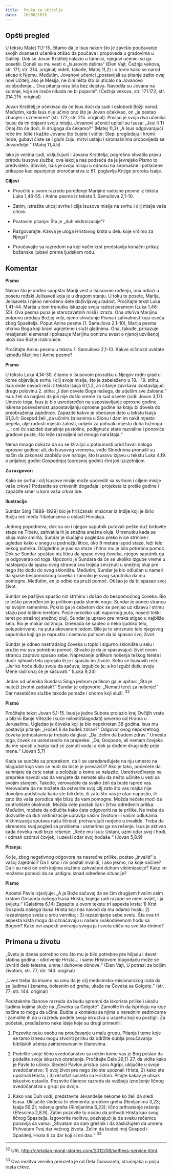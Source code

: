 ```yaml
---
title:  Pouka za učitelje
date:   16/08/2019
---
```


## Opšti pregled

U tekstu Matej 11,1-15. čitamo da je Isus nakon što je završio poučavanje svojih dvanaest učenika otišao da poučava i propoveda u gradovima u Galileji. Dok se Jovan Krstitelj nalazio u tamnici, njegovi učenici su ga posetili. Doneli su mu vesti o „Isusovim delima“ (Elen Vajt, Čežnja vekova, str. 171; str. 214. original; videti, takođe, Matej 11,2) i o tome kako se narod sticao k Njemu. Međutim, Jovanovi učenici „postavljali su pitanje zašto ovaj novi Učitelj, ako je Mesija, ne čini  ništa što bi uticalo na Jovanovo oslobođenje... Ova pitanja nisu bila bez dejstva. Navodila su Jovana na sumnje, koje se inače nikada ne bi pojavile“. (Čežnja vekova, str. 171.172; str. 214.215. original)

Jovan Krstitelj je očekivao da će Isus doći da sudi i oslobodi Božji narod. Međutim, kada Isus nije učinio ono što je Jovan očekivao, on „je postao zbunjen i uznemiren“ (str. 172; str. 215. original). Poslao je svoja dva učenika Isusu da im objasni svoju misiju. Jovanovi učenici upitali su Isusa: „Jesi li Ti Onaj što će doći, ili drugoga da čekamo?“ (Matej 11,3) „A Isus odgovarajući reče im: Idite i kažite Jovanu što čujete i vidite: Slepi progledaju i hromi hode, gubavi čiste se i gluhi čuju, mrtvi ustaju i siromašnima propovijeda se Jevanđelje.“ (Matej 11,4.5)

Iako je većina ljudi, uključujući i Jovana Krstitelja, pogrešno shvatila pravu prirodu Isusove službe, ova lekcija nas podseća da je jevrejsko Pismo to predvidelo. Štaviše, Isus je svoju misiju u odnosu na siromašne i potlačene prikazao kao ispunjenje proročanstva iz 61. poglavlja Knjige proroka Isaije.

**Ciljevi**

- Proučite u svom razredu poređenje Marijine radosne pesme iz teksta Luka 1,46-55. i Anine pesme iz teksta 1. Samuilova 2,1-10.

- Zatim, istražite uticaj svrhe i cilja Isusove misije na svrhu i cilj misije vaše crkve.

- Postavite pitanje: Šta je „duh viktimizacije“?

- Razgovarajte: Kakva je uloga Hristovog krsta u delu koje vršimo za Njega?

- Proučavajte sa razredom na koji način krst predstavlja konačni prikaz božanske ljubavi prema ljudskom rodu.

## Komentar

**Pismo**

Nakon što je anđeo saopštio Mariji vest o Isusovom rođenju, ona odlazi u posetu rođaki Jelisaveti koja je u drugom stanju. U toku te posete, Marija, Jelisaveta i njeno nerođeno dete doživljavaju radost. Pročitajte tekst Luka 1,41-44. Marija u tom trenutku iskazuje svoju radost pesmom (Luka 1,46-55). Ova pesma puna je starozavetnih misli i izraza. Ona otkriva Marijinu potpunu predaju Božjoj volji, njeno shvatanje Pisma i zahvalnost koju oseća zbog Spasitelja. Poput Anine pesme (1. Samuilova 2,1-10), Marija pesma otkriva Boga koji brani ugnjetene i služi gladnima. Ona, takođe, prikazuje mesijanski elemenat i pokazuje Marijinu poniznu svest o njenoj uzvišenoj ulozi kao Božje izabranice.

Pročitajte Aninu pesmu u tekstu 1. Samuilova 2,1-10. Kakve sličnosti uviđate između Marijine i Anine pesme?

**Pismo**

U tekstu Luka 4,14-30. čitamo o Isusovom povratku u Njegov rodni grad u kome objavljuje svrhu i cilj svoje misije, što je zabeleženo u 18. i 19. stihu. Isus ovde navodi reči iz teksta Isaija 61,1.2, ali čitanje završava izostavljajući drugu polovinu 2. stiha: „I dan osvete Boga našega, da utješim sve žalosne.“ Isus želi da naglasi da još nije došlo vreme za sud osvete (vidi: Jovan 3,17). Umesto toga, Isus je bio usredsređen na uspostavljanje oprosne godine. Iskrena posvećenost uspostavljanju oprosne godine na kraju bi dovela do preobraženja zajednice. Zapazite kakvo je obećanje dato u tekstu Isaija 61,3.4: Gospod želi „da učinim žalosnima u Sionu i dam im nakit mjesto pepela, ulje radosti mjesto žalosti, odijelo za pohvalu mjesto duha tužnoga ... I oni će sazidati današnje pustoline, podignuće stare razvaline i ponoviće gradove puste, što leže razvaljeni od mnogo naraštaja.“

Nema mnogo dokaza da su se Izrailjci u potpunosti pridržavali naloga oprosne godine: ali, do Isusovog vremena, vođe Sinedriona pronašli su način da zakonski zaobiđu ove naloge, što Isusovu izjavu u tekstu Luka 4,19. o prijatnoj godini Gospodnjoj (oprosnoj godini) čini još izuzetnijom.

**Za razgovor:**

Kako se svrha i cilj Isusove misije može uporediti sa svrhom i ciljem misije vaše crkve? Podsetite se crkvenih događaja i projekata iz prošle godine i zapazite smer u kom vaša crkva ide.

**Ilustracija**

Sundar Sing (1889-1929) bio je hrišćanski misionar iz Indije koji je širio Božju reč među Tibetancima u oblasti Himalaja.

Jednog popodneva, dok su on i njegov saputnik putovali peške duž brdovite staze na Tibetu, zahvatila ih je snažna snežna oluja. U trenutku kada se oluja malo smirila, Sundar je slučajno pogledao preko ivice strmine i ugledao kako u snegu u podnožju litice, oko 9 metara ispod staze, leži telo nekog putnika. Očigledno je pao sa staze i hitno mu je bila potrebna pomoć. Dok se Sundar spuštao niz liticu da spase ovog čoveka, njegov saputnik ga je odgovarao od toga. Upozorio je Sundara da će se ukoliko izgube vreme u nastojanju da spasu ovog stranca sva trojica smrznuti u snežnoj oluji pre nego što dođu do svog skloništa. Međutim, Sundar je bio odlučan u nameri da spase bespomoćnog čoveka i zamolio je svog saputnika da mu pomogne. Međutim, on je odbio da pruži pomoć. Otišao je da bi spasao svoj život.

Sundar se pažljivo spustio niz strminu i došao do bespomoćnog čoveka. Bio je teško povređen jer je prilikom pada slomio nogu. Sundar je poneo stranca na svojim ramenima. Pokrio ga je ćebetom dok se penjao uz klizavu i strmu stazu pod teškim teretom. Posle nekoliko sati napornog puta, noseći teški teret po strašnoj snežnoj oluji, Sundar je upravo pre mraka stigao u najbliže selo. Bio je mokar od znoja. Iznenada se sapleo o neko ljudsko telo, polupokriveno, na putu okovanom ledom. Bilo je to smrznuto telo njegovog saputnika koji ga je napustio i nastavio put sam da bi spasao svoj život.

Sundar je odneo nastradalog čoveka u toplo i sigurno sklonište u selu i pružio mu svu potrebnu pomoć. Shvatio je da je spasavajući život ovom strancu zapravo spasao sebe. Naprezanje prilikom nošenja teškog tereta i dodir njihovih tela ugrejalo ih je i spasilo im živote. Setio se Isusovih reči: „Jer ko hoće dušu svoju da sačuva, izgubiće je; a ko izgubi dušu svoju Mene radi onaj će je sačuvati.“ (Luka 9,24)

Jedan od učenika Sundara Singa jednom prilikom ga je upitao: „Šta je najteži životni zadatak?“ Sundar je odgovorio: „Nemati teret za nošenje!“ Dar nesebične službe takođe pomaže i onome koji služi. <sup>32<sup>

**Pismo**

Pročitajte tekst Jovan 5,1-15. Isus je jedne Subote prolazio kraj Ovčijih vrata u blizini Banje Vitezde (kuće milosti/blagodati) severno od Hrama u Jerusalimu. Ugledao je čoveka koji je bio nepokretan 38 godina. Isus mu postavlja pitanje: „Hoćeš li da budeš zdrav?“ Odgovor ovog nepokretnog čoveka jednostavno je trebalo da glasi: „Da, želim da budem zdrav.“ Umesto toga, čovek se usredsredio na prepreke: „Da, Gospode, ali nemam čovjeka da me spusti u banju kad se zamuti voda; a dok ja dođem drugi siđe prije mene.“ (Jovan 5,7)

Kada se suočite sa preprekom, da li se usredsređujete na nju umesto na blagodat koja vam se nudi da biste je prevazišli? Ako je tako, počećete da sumnjate da ćete ostati u položaju u kome se nalazite. Usredsređivanje na prepreke navodi vas da verujete da nemate silu da nešto učinite u vezi sa svojim stanjem. Takođe, verovaćete da svako želi da bude ispred vas. Verovaćete da ne možete da ostvarite svoj cilj zato što vas majka nije dovoljno podsticala kada ste bili dete, ili zato što vas je otac napustio, ili zato što vaša porodica nije blizu da vam pomogne. Možda nećete moći da kontrolišete okolnosti. Možda ćete postati čak i žrtva određenih prilika. Međutim, možete da odlučite kako ćete odgovoriti na te prilike. Ne treba da dozvolite da duh viktimizacije upravlja vašim životom ili vašim odlukama. Viktimizacija sputava našu ličnost, pretvarajući ranjene u invalide. Treba da skrenemo svoj pogled sa problema i usmerimo ga na rešenje. Isus je aktivan kada čoveku nudi brzo rešenje: „Reče mu Isus: Ustani, uzmi odar svoj i hodi. I odmah ozdravi čovjek, i uzevši odar svoj hođaše.“ (Jovan 5,8.9)

**Pitanja:**

Ko je, zbog negativnog odgovora na nesrećne prilike, postao „invalid“ u vašoj zajednici? Da li smo i mi postali invalidi, i ako jesmo, na koje načine? Da li su neki od onih kojima služimo zahvaćeni duhom viktimizacije? Kako im možemo pomoći da se uzdignu iznad određene situacije?

**Pismo**

Apostol Pavle izjavljuje: „A ja Bože sačuvaj da se čim drugijem hvalim osim krstom Gospoda našega Isusa Hrista, kojega radi razape se meni svijet, i ja svijetu.“ (Galatima 6,14) Zapazite u ovom tekstu tri aspekta krsta: 1) Krst Gospoda našega Isusa Hrista koji nas navodi da mu odamo hvalu; 2) razapinjanje sveta u srcu vernika; i 3) razapinjanje sebe svetu. Šta ova tri aspekta krsta mogu da označavaju u našem svakodnevnom hodu sa Bogom? Kako ovi aspekti umiranja svoga ja i sveta utiču na sve što činimo?

## Primena u životu

„Svetu je danas potrebno ono što mu je bilo potrebno pre hiljadu i devet stotina godina – otkrivenje Hrista... i samo Hristovom blagodaću može se izvršiti delo telesne, umne i duhovne obnove.“ (Elen Vajt, U potrazi za boljim životom, str. 77; str. 143. original)

„Uvek treba da imamo na umu da je cilj medicinsko-misionarskog rada da se ljudima i ženama, bolesnim od greha, ukaže na Čoveka sa Golgote.“ (str. 77; str. 144. original)

Podstaknite članove razreda da budu spremni da iskoriste prilike i ukažu ljudima kojima služe na „Čoveka sa Golgote“. Zamolite ih da ispričaju na koje načine to mogu da učine. Budite u kontaktu sa njima u narednim sedmicama i zamolite ih da u razredu podele svoja iskustva o uspehu koji su postigli. Za početak, predlažemo neke ideje koje su drugi primenili:

1. Pozovite neku osobu na proučavanje u malu grupu. Pitanja i teme koje se tamo iznesu mogu stvoriti priliku da održite dublja proučavanja biblijskih učenja zainteresovanim članovima.

2. Podelite svoje lično svedočanstvo sa nekim kome vas je Bog poslao da podelite svoje iskustvo obraćenja. Pročitajte Dela 26,11-27. da vidite kako je Pavle to učinio. Sledeći Pavlov pristup caru Agripi, uključite u svoje svedočanstvo: 1) svoj život pre nego što ste upoznali Hrista, 2) kako ste upoznali Hrista, i 3) rezultat susreta sa Hristom. Pitajte kakav je utisak iskustvo ostavilo. Pozovite članove razreda da vežbaju iznošenje ličnog svedočanstva u grupi po dvoje.

3. Kako vas Duh vodi, predstavite Jevanđelje nekome ko želi da sledi Isusa. Uključite sledeća tri elementa: problem greha (Rimljanima 3,23; Isaija 59,2); rešenje greha (Rimljanima 6,23); lično prihvatanje rešenja (Efescima 2,8.9). Zatim pozovite tu osobu da prihvati Hrista kao svog ličnog Spasitelja. Izgovorite molitvu, pozivajući je da svaku rečenicu ponavlja sa vama: „Shvatam da sam grešnik i da zaslužujem da umrem. Prihvatam Tvoj dar večnog života. Želim da budeš moj Gospod i Spasitelj. Hvala ti za dar koji si mi dao.“ <sup>33</sup>

_______
<sup>32</sup> URL http://christian.moral-stories.com/2012/08/selfless-service.html.

<sup>33</sup> Ova molitva vernika preuzeta je od Dela Dunavanta, stručnjaka u polju rasta crkve.
